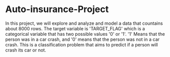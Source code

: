 # Auto-insurance-Project


In this project, we will explore and analyze and model a data that countains about 8000 rows. 
The target variable is 'TARGET_FLAG' which is a categorical variable that has two possible values '0' or '1'. '1' Means that 
the person was in a car crash, and '0' means that the person was not in a car crash. 
This is a classification problem that aims to predict if a person will crash its car or not. 
